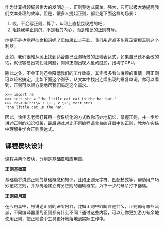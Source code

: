 作为计算机领域最伟大的发明之一，正则表达式简单、强大，它可以极大地提高我们文本处理的效率。但是，很多人提起正则，都会是下面这样的场景：

1. 哎，不会写正则，算了，从网上直接找现成的吧；
2. 阻挠我学正则的，不是我的内心，而是难记的正则符号。

你是不是也觉得似曾相识呢？但如果止步于此，我们永远都不能真正掌握正则这个利器。

比如，我们很难从网上找到适合自己业务场景的正则表达式，如果自己还不会改的话，就很容易出现性能问题，例如正则出现大量的回溯，拖垮了CPU。

除此之外，不会正则还会降低我们的工作效率，其实很多看似麻烦的事情，用正则可以轻松搞定。比如下面这个例子，从文本中找出连续出现的重复单词。你可以看到，正则可以很方便地帮我们搞定这个需求。

```
>>> import re
>>> test_str = "the little cat cat in the hat hat."
>>> re.sub(r'(\w+) \1', r'\1', test_str)
'the little cat in the hat.'

```

因此，涂伟忠老师打算用一套系统化的方式教你巧妙地记忆、掌握正则，并一步步讲述正则的知识框架，最后通过对比不同编程语言和编译器中的正则，教你在实操中理解并学会正则表达式。

## 课程模块设计

课程共两个模块，分别是基础篇和应用篇。

**正则基础篇**

基础篇将讲述正则的基础概念和知识，比如正则元字符、匹配模式等，帮助用户巧妙记忆正则，并系统地建立有关正则的基础框架，为下一步的进阶打下基础。

**正则应用篇**

在应用篇中，将讲述正则的进阶内容，比如正则中的断言是什么，正则都有哪些流派，不同编译器里的正则都有什么不同？通过这些内容，可以让你更加游刃有余地使用正则，把正则这个工具更好地落地到实际工作中。